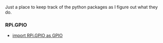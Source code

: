 Just a place to keep track of the python packages as I figure out what they do.

### RPi.GPIO

* [import RPi.GPIO as GPIO](https://github.com/carlpaton/python-hoon/blob/master/readthedocs/rpi.gpio/README.md)

